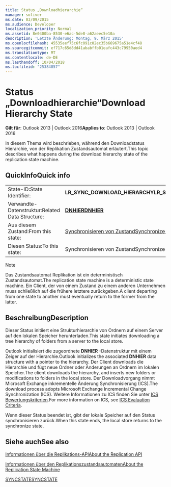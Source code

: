 ```yaml
---
title: Status „Downloadhierarchie“
manager: soliver
ms.date: 03/09/2015
ms.audience: Developer
localization_priority: Normal
ms.assetid: 8e0400ba-8530-e6ac-5de8-a62aeec5e10a
description: 'Letzte Änderung: Montag, 9. März 2015'
ms.openlocfilehash: 45535eef75c6fc091c02ec35b669675a51e4cf48
ms.sourcegitcommit: ef717c65d8dd41ababffb01eafc443c79950aed4
ms.translationtype: MT
ms.contentlocale: de-DE
ms.lasthandoff: 10/04/2018
ms.locfileid: "25384857"
---
```

# <a name="download-hierarchy-state"></a><span data-ttu-id="e1852-103">Status „Downloadhierarchie“</span><span class="sxs-lookup"><span data-stu-id="e1852-103">Download Hierarchy State</span></span>

  
  
<span data-ttu-id="e1852-104">**Gilt für**: Outlook 2013 | Outlook 2016</span><span class="sxs-lookup"><span data-stu-id="e1852-104">**Applies to**: Outlook 2013 | Outlook 2016</span></span> 
  
 <span data-ttu-id="e1852-105">In diesem Thema wird beschrieben, während den Downloadstatus Hierarchie, von der Replikation Zustandsautomat erläutert.</span><span class="sxs-lookup"><span data-stu-id="e1852-105">This topic describes what happens during the download hierarchy state of the replication state machine.</span></span> 
  
## <a name="quick-info"></a><span data-ttu-id="e1852-106">QuickInfo</span><span class="sxs-lookup"><span data-stu-id="e1852-106">Quick info</span></span>

|||
|:-----|:-----|
|<span data-ttu-id="e1852-107">State-ID:</span><span class="sxs-lookup"><span data-stu-id="e1852-107">State Identifier:</span></span>  <br/> |<span data-ttu-id="e1852-108">**LR_SYNC_DOWNLOAD_HIERARCHY**</span><span class="sxs-lookup"><span data-stu-id="e1852-108">**LR_SYNC_DOWNLOAD_HIERARCHY**</span></span> <br/> |
|<span data-ttu-id="e1852-109">Verwandte-Datenstruktur:</span><span class="sxs-lookup"><span data-stu-id="e1852-109">Related Data Structure:</span></span>  <br/> |<span data-ttu-id="e1852-110">**[DNHIER](dnhier.md)**</span><span class="sxs-lookup"><span data-stu-id="e1852-110">**[DNHIER](dnhier.md)**</span></span> <br/> |
|<span data-ttu-id="e1852-111">Aus diesem Zustand:</span><span class="sxs-lookup"><span data-stu-id="e1852-111">From this state:</span></span>  <br/> |[<span data-ttu-id="e1852-112">Synchronisieren von Zustand</span><span class="sxs-lookup"><span data-stu-id="e1852-112">Synchronize state</span></span>](synchronize-state.md) <br/> |
|<span data-ttu-id="e1852-113">Diesen Status:</span><span class="sxs-lookup"><span data-stu-id="e1852-113">To this state:</span></span>  <br/> |<span data-ttu-id="e1852-114">Synchronisieren von Zustand</span><span class="sxs-lookup"><span data-stu-id="e1852-114">Synchronize state</span></span>  <br/> |
   
> [!NOTE]
> <span data-ttu-id="e1852-115">Das Zustandsautomat Replikation ist ein deterministisch Zustandsautomat.</span><span class="sxs-lookup"><span data-stu-id="e1852-115">The replication state machine is a deterministic state machine.</span></span> <span data-ttu-id="e1852-116">Ein Client, der von einem Zustand zu einem anderen Unternehmen muss schließlich auf die frühere letztere zurückgeben.</span><span class="sxs-lookup"><span data-stu-id="e1852-116">A client departing from one state to another must eventually return to the former from the latter.</span></span> 
  
## <a name="description"></a><span data-ttu-id="e1852-117">Beschreibung</span><span class="sxs-lookup"><span data-stu-id="e1852-117">Description</span></span>

<span data-ttu-id="e1852-118">Dieser Status initiiert eine Strukturhierarchie von Ordnern auf einem Server auf den lokalen Speicher herunterladen.</span><span class="sxs-lookup"><span data-stu-id="e1852-118">This state initiates downloading a tree hierarchy of folders from a server to the local store.</span></span> 
  
<span data-ttu-id="e1852-119">Outlook initialisiert die zugeordnete **DNHIER** -Datenstruktur mit einem Zeiger auf der Hierarchie.</span><span class="sxs-lookup"><span data-stu-id="e1852-119">Outlook initializes the associated **DNHIER** data structure with a pointer to the hierarchy.</span></span> <span data-ttu-id="e1852-120">Der Client downloads die Hierarchie und fügt neue Ordner oder Änderungen an Ordnern im lokalen Speicher.</span><span class="sxs-lookup"><span data-stu-id="e1852-120">The client downloads the hierarchy, and inserts new folders or modifications to folders in the local store.</span></span> <span data-ttu-id="e1852-121">Der Downloadvorgang nimmt Microsoft Exchange inkrementelle Änderung Synchronisierung (ICS).</span><span class="sxs-lookup"><span data-stu-id="e1852-121">The download process adopts Microsoft Exchange Incremental Change Synchronization (ICS).</span></span> <span data-ttu-id="e1852-122">Weitere Informationen zu ICS finden Sie unter [ICS Bewertungskriterien](https://msdn.microsoft.com/library/aa579252%28EXCHG.80%29.aspx).</span><span class="sxs-lookup"><span data-stu-id="e1852-122">For more information on ICS, see [ICS Evaluation Criteria](https://msdn.microsoft.com/library/aa579252%28EXCHG.80%29.aspx).</span></span>
  
<span data-ttu-id="e1852-123">Wenn dieser Status beendet ist, gibt der lokale Speicher auf den Status synchronisieren zurück.</span><span class="sxs-lookup"><span data-stu-id="e1852-123">When this state ends, the local store returns to the synchronize state.</span></span>
  
## <a name="see-also"></a><span data-ttu-id="e1852-124">Siehe auch</span><span class="sxs-lookup"><span data-stu-id="e1852-124">See also</span></span>



[<span data-ttu-id="e1852-125">Informationen über die Replikations-API</span><span class="sxs-lookup"><span data-stu-id="e1852-125">About the Replication API</span></span>](about-the-replication-api.md)
  
[<span data-ttu-id="e1852-126">Informationen über den Replikationszustandsautomaten</span><span class="sxs-lookup"><span data-stu-id="e1852-126">About the Replication State Machine</span></span>](about-the-replication-state-machine.md)
  
[<span data-ttu-id="e1852-127">SYNCSTATE</span><span class="sxs-lookup"><span data-stu-id="e1852-127">SYNCSTATE</span></span>](syncstate.md)

